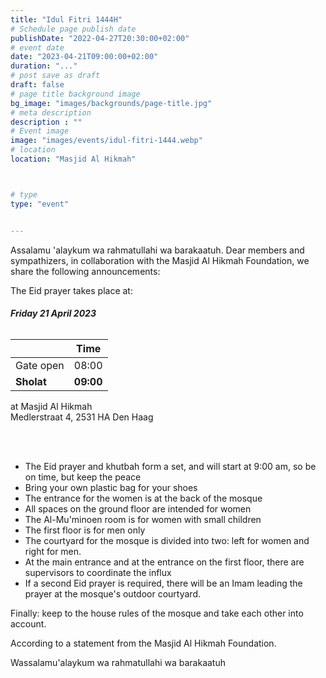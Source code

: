 ```yaml
---
title: "Idul Fitri 1444H"
# Schedule page publish date
publishDate: "2022-04-27T20:30:00+02:00"
# event date
date: "2023-04-21T09:00:00+02:00"
duration: "..."
# post save as draft
draft: false
# page title background image
bg_image: "images/backgrounds/page-title.jpg"
# meta description
description : ""
# Event image
image: "images/events/idul-fitri-1444.webp"
# location
location: "Masjid Al Hikmah"



# type
type: "event"


---
```


Assalamu 'alaykum wa rahmatullahi wa barakaatuh.
Dear members and sympathizers, in collaboration with the Masjid Al Hikmah Foundation, we share the following announcements:

The Eid prayer takes place at: </br>
###### <b> Friday 21 April 2023</b> </br>
|  | Time |
|---|---|
| Gate open | 08:00  |
| **Sholat** | **09:00**  |

at Masjid Al Hikmah </br>
Medlerstraat 4, 2531 HA Den Haag

<br/>
<br/>

* The Eid prayer and khutbah form a set, and will start at 9:00 am, so be on time, but keep the peace
* Bring your own plastic bag for your shoes
* The entrance for the women is at the back of the mosque
* All spaces on the ground floor are intended for women
* The Al-Mu'minoen room is for women with small children
* The first floor is for men only
* The courtyard for the mosque is divided into two: left for women and right for men.
* At the main entrance and at the entrance on the first floor, there are supervisors to coordinate the influx
* If a second Eid prayer is required, there will be an Imam leading the prayer at the mosque's outdoor courtyard.

Finally: keep to the house rules of the mosque and take each other into account.

According to a statement from the Masjid Al Hikmah Foundation.

Wassalamu'alaykum wa rahmatullahi wa barakaatuh